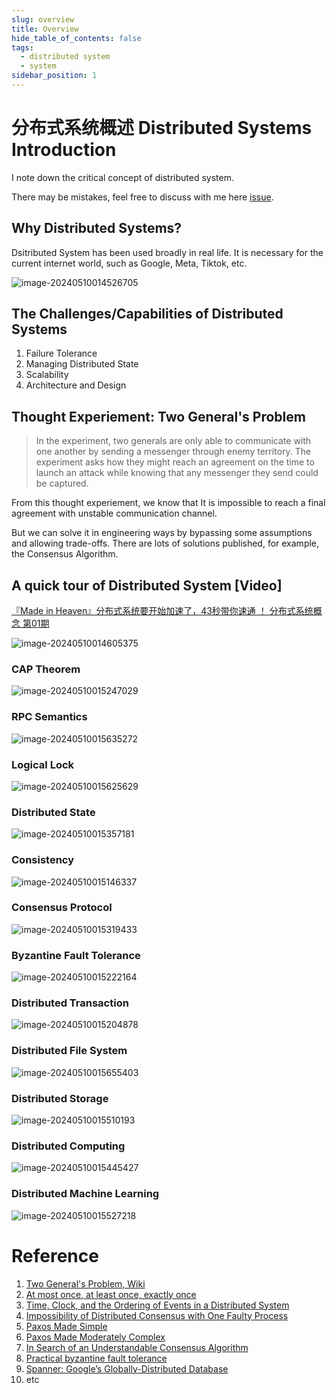 ```yaml
---
slug: overview
title: Overview
hide_table_of_contents: false
tags:
  - distributed system
  - system
sidebar_position: 1
---
```


# 分布式系统概述 Distributed Systems Introduction

I note down the critical concept of distributed system. 

There may be mistakes, feel free to discuss with me here [issue](https://github.com/ColaLinN/fenglyu-docs-site-v1/issues).

##  Why Distributed Systems?

Dsitributed System has been used broadly in real life. It is necessary for the current internet world, such as Google, Meta, Tiktok, etc. 

![image-20240510014526705](./01-intro.assets/image-20240510014526705.png)

## The Challenges/Capabilities of Distributed Systems

1. Failure Tolerance
2. Managing Distributed State
3. Scalability
4. Architecture and Design

## Thought Experiement: Two General's Problem

> In the experiment, two generals are only able to communicate with one another by sending a messenger through enemy territory. The experiment asks how they might reach an agreement on the time to launch an attack while knowing that any messenger they send could be captured.

From this thought experiement, we know that It is impossible to reach a final agreement with unstable communication channel.

But we can solve it in engineering ways by bypassing some assumptions and allowing trade-offs. There are lots of solutions published, for example, the Consensus Algorithm.

## A quick tour of Distributed System [Video]

[『Made in Heaven』分布式系统要开始加速了，43秒带你速通 ！ 分布式系统概念 第01期](https://www.bilibili.com/video/BV1ap42127rE)

![image-20240510014605375](./01-intro.assets/image-20240510014605375.png)

### CAP Theorem

![image-20240510015247029](./01-intro.assets/image-20240510015247029.png)

### RPC Semantics

![image-20240510015635272](./01-intro.assets/image-20240510015635272.png)

### Logical Lock

![image-20240510015625629](./01-intro.assets/image-20240510015625629.png)

### Distributed State

![image-20240510015357181](./01-intro.assets/image-20240510015357181.png)

### Consistency

![image-20240510015146337](./01-intro.assets/image-20240510015146337.png)



### Consensus Protocol

![image-20240510015319433](./01-intro.assets/image-20240510015319433.png)

### Byzantine Fault Tolerance

![image-20240510015222164](./01-intro.assets/image-20240510015222164.png)

### Distributed Transaction

![image-20240510015204878](./01-intro.assets/image-20240510015204878.png)

### Distributed File System

![image-20240510015655403](./01-intro.assets/image-20240510015655403.png)

### Distributed Storage

![image-20240510015510193](./01-intro.assets/image-20240510015510193.png)

### Distributed Computing

![image-20240510015445427](./01-intro.assets/image-20240510015445427.png)



### Distributed Machine Learning

![image-20240510015527218](./01-intro.assets/image-20240510015527218.png)

# Reference

1. [Two General's Problem, Wiki](https://en.wikipedia.org/wiki/Two_Generals%27_Problem)
1. [At most once, at least once, exactly once](https://blog.bytebytego.com/p/at-most-once-at-least-once-exactly)
1. [Time, Clock, and the Ordering of Events in a Distributed System](https://lamport.azurewebsites.net/pubs/time-clocks.pdf)
1. [Impossibility of Distributed Consensus with One Faulty Process](https://groups.csail.mit.edu/tds/papers/Lynch/jacm85.pdf)
1. [Paxos Made Simple](https://lamport.azurewebsites.net/pubs/paxos-simple.pdf)
1. [Paxos Made Moderately Complex](https://www.cs.cornell.edu/home/rvr/Paxos/paxos.pdf)
1. [In Search of an Understandable Consensus Algorithm](https://raft.github.io/raft.pdf)
1. [Practical byzantine fault tolerance](https://css.csail.mit.edu/6.824/2014/papers/castro-practicalbft.pdf)
1. [Spanner: Google’s Globally-Distributed Database](https://static.googleusercontent.com/media/research.google.com/en//archive/spanner-osdi2012.pdf)
1. etc
